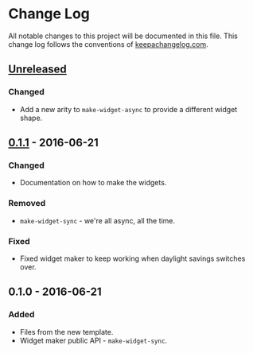 # Change Log
All notable changes to this project will be documented in this file. This change log follows the conventions of [keepachangelog.com](http://keepachangelog.com/).

## [Unreleased]
### Changed
- Add a new arity to `make-widget-async` to provide a different widget shape.

## [0.1.1] - 2016-06-21
### Changed
- Documentation on how to make the widgets.

### Removed
- `make-widget-sync` - we're all async, all the time.

### Fixed
- Fixed widget maker to keep working when daylight savings switches over.

## 0.1.0 - 2016-06-21
### Added
- Files from the new template.
- Widget maker public API - `make-widget-sync`.

[Unreleased]: https://github.com/your-name/intro-to-spec/compare/0.1.1...HEAD
[0.1.1]: https://github.com/your-name/intro-to-spec/compare/0.1.0...0.1.1
